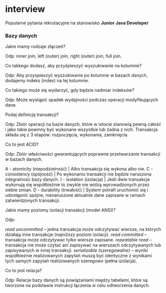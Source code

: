 # interview

Popularne pytania rekrutacyjne na stanowisko **Junior Java Developer**

### Bazy danych

Jakie mamy rodzaje złączeń?

Odp: inner join, left (outer) join, right (outer) join, full join.

Co takkego dodasz, aby przyśpieszyć wyszukiwanie na kolumnie?

Odp: Aby przyspieszyć wyszukiwanie po kolumnie w bazach danych, dodajemy indeks (index) na tej kolumnie.

Co takiego może się wydarzyć, gdy będzie nadmiar indeksów?

Odp: Może wystąpić spadek wydajności podczas operacji modyfikujących dane.

Podaj definicję transakcji?

Odp: Zbiór operacji na bazie danych, które w istocie stanowią pewną całość i jako takie powinny być wykonane wszystkie lub żadna z nich. Transakcja składa się z 3 etapów: rozpoczęcia, wykonania, zamknięcia.

Co to jest ACID?

Odp: Zbiór właściwości gwarantujących poprawne przetwarzanie transakcji w bazach danych.

A - atomicity (niepodzielność) | Albo transakcja się wykona albo nie.
C - consistency (spójność) | Po wykonaniu transakcji nie będzie naruszona integralność bazy danych.
I - isolation (izolacja) | Jeśli dwie transakcje wykonują się współbieżnie to zwykle nie widzą wprowadzonych przez siebie zmian.
D - durability (trwałość) | System potrafi uruchomić się i udostępnić spójne, nienaruszone aktualnie dane zapisane w ramach zatwierdzonych transakcji.

Jakie mamy poziomy izolacji transakcji (model ANSI)?

Odp:

*read uncommitted* – jedna transakcja może odczytywać wiersze, na których działają inne transakcje (najniższy poziom izolacji).
*read committed* – transakcja może odczytywać tylko wiersze zapisane.
*repeatable read* – transakcja nie może czytać ani zapisywać na wierszach odczytywanych lub zapisywanych w innej transakcji.
*serializable (szeregowalne)* – wyniki współbieżnie realizowanych zapytań muszą być identyczne z wynikami tych samych zapytań realizowanych szeregowo (pełna izolacja).

Co to jest relacja?

Odp: Relacje bazy danych są powiązaniami między tabelami, które są tworzone na podstawie instrukcji łączenia w celu odtworzenia danych.
